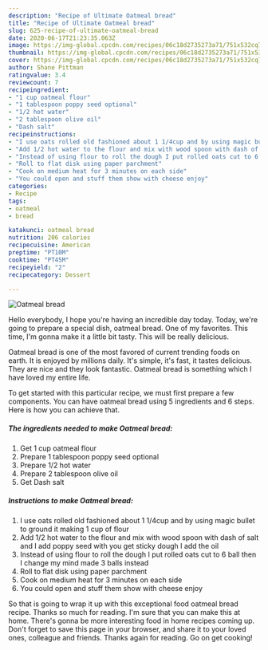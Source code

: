 ```yaml
---
description: "Recipe of Ultimate Oatmeal bread"
title: "Recipe of Ultimate Oatmeal bread"
slug: 625-recipe-of-ultimate-oatmeal-bread
date: 2020-06-17T21:23:35.063Z
image: https://img-global.cpcdn.com/recipes/06c18d2735273a71/751x532cq70/oatmeal-bread-recipe-main-photo.jpg
thumbnail: https://img-global.cpcdn.com/recipes/06c18d2735273a71/751x532cq70/oatmeal-bread-recipe-main-photo.jpg
cover: https://img-global.cpcdn.com/recipes/06c18d2735273a71/751x532cq70/oatmeal-bread-recipe-main-photo.jpg
author: Shane Pittman
ratingvalue: 3.4
reviewcount: 7
recipeingredient:
- "1 cup oatmeal flour"
- "1 tablespoon poppy seed optional"
- "1/2 hot water"
- "2 tablespoon olive oil"
- "Dash salt"
recipeinstructions:
- "I use oats rolled old fashioned about 1 1/4cup and by using magic bullet to ground it making 1 cup of flour"
- "Add 1/2 hot water to the flour and mix with wood spoon with dash of salt and I add poppy seed with you get sticky dough I add the oil"
- "Instead of using flour to roll the dough I put rolled oats cut to 6 ball then I change my mind made 3 balls instead"
- "Roll to flat disk using paper parchment"
- "Cook on medium heat for 3 minutes on each side"
- "You could open and stuff them show with cheese enjoy"
categories:
- Recipe
tags:
- oatmeal
- bread

katakunci: oatmeal bread 
nutrition: 206 calories
recipecuisine: American
preptime: "PT10M"
cooktime: "PT45M"
recipeyield: "2"
recipecategory: Dessert

---
```



![Oatmeal bread](https://img-global.cpcdn.com/recipes/06c18d2735273a71/751x532cq70/oatmeal-bread-recipe-main-photo.jpg)

Hello everybody, I hope you're having an incredible day today. Today, we're going to prepare a special dish, oatmeal bread. One of my favorites. This time, I'm gonna make it a little bit tasty. This will be really delicious.

Oatmeal bread is one of the most favored of current trending foods on earth. It is enjoyed by millions daily. It's simple, it's fast, it tastes delicious. They are nice and they look fantastic. Oatmeal bread is something which I have loved my entire life.




To get started with this particular recipe, we must first prepare a few components. You can have oatmeal bread using 5 ingredients and 6 steps. Here is how you can achieve that.

<!--inarticleads1-->

##### The ingredients needed to make Oatmeal bread:

1. Get 1 cup oatmeal flour
1. Prepare 1 tablespoon poppy seed optional
1. Prepare 1/2 hot water
1. Prepare 2 tablespoon olive oil
1. Get Dash salt




<!--inarticleads2-->

##### Instructions to make Oatmeal bread:

1. I use oats rolled old fashioned about 1 1/4cup and by using magic bullet to ground it making 1 cup of flour
1. Add 1/2 hot water to the flour and mix with wood spoon with dash of salt and I add poppy seed with you get sticky dough I add the oil
1. Instead of using flour to roll the dough I put rolled oats cut to 6 ball then I change my mind made 3 balls instead
1. Roll to flat disk using paper parchment
1. Cook on medium heat for 3 minutes on each side
1. You could open and stuff them show with cheese enjoy




So that is going to wrap it up with this exceptional food oatmeal bread recipe. Thanks so much for reading. I'm sure that you can make this at home. There's gonna be more interesting food in home recipes coming up. Don't forget to save this page in your browser, and share it to your loved ones, colleague and friends. Thanks again for reading. Go on get cooking!
